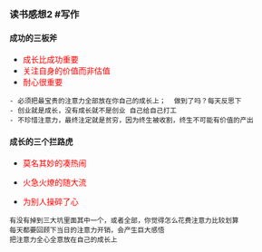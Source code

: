 ### 读书感想2  #写作

#### 成功的三板斧

- <font color="red">成长比成功重要</font>
- <font color="red">关注自身的价值而非估值</font>
- <font color="red">耐心很重要</font>

```
- 必须把最宝贵的注意力全部放在你自己的成长上；  做到了吗？每天反思下
- 创业就是成长，没有成长就不是创业 自己给自己打工
- 不珍惜注意力，最终注定就是贫穷，因为终生被收割，终生不可能有价值的产出
```

#### 成长的三个拦路虎

- <font color="red">莫名其妙的凑热闹</font>

- <font color="red">火急火燎的随大流</font>
- <font color="red">为别人操碎了心</font>

```
有没有掉到三大坑里面其中一个，或者全部，你觉得怎么花费注意力比较划算
每天都要回顾下当日的注意力开销，会产生巨大感悟
把注意力全心全意放在自己的成长上
```

